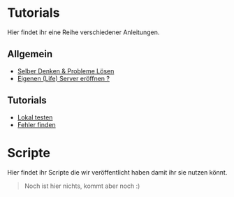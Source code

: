 # Tutorials

Hier findet ihr eine Reihe verschiedener Anleitungen.

## Allgemein

- [Selber Denken & Probleme Lösen](tutorials/thinking)
- [Eigenen (Life) Server eröffnen ?](tutorials/life_server)


## Tutorials

- [Lokal testen](tutorials/local_testing)
- [Fehler finden](tutorials/errors)


# Scripte

Hier findet ihr Scripte die wir veröffentlicht haben damit ihr sie nutzen könnt.

> Noch ist hier nichts, kommt aber noch :)